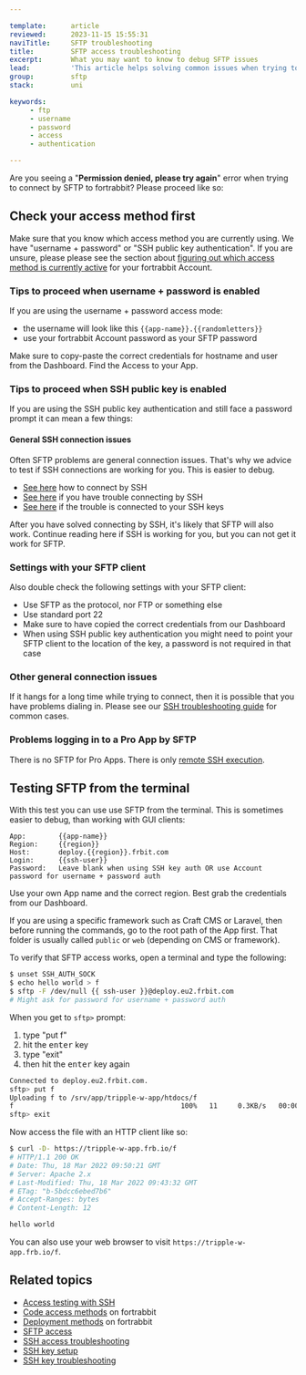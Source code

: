 ```yaml
---

template:      article
reviewed:      2023-11-15 15:55:31
naviTitle:     SFTP troubleshooting
title:         SFTP access troubleshooting
excerpt:       What you may want to know to debug SFTP issues
lead:          'This article helps solving common issues when trying to connect by SFTP to on a Universal App hosted on fortrabbit.'
group:         sftp
stack:         uni

keywords:
     - ftp
     - username
     - password
     - access
     - authentication

---
```



Are you seeing a "**Permission denied, please try again**" error when trying to connect by SFTP to fortrabbit? Please proceed like so:

## Check your access method first

Make sure that you know which access method you are currently using. We have "username + password" or "SSH public key authentication". If you are unsure, please please see the section about [figuring out which access method is currently active](access-methods#toc-available-authentication-methods) for your fortrabbit Account.

### Tips to proceed when username + password is enabled

If you are using the username + password access mode: 

* the username will look like this `{{app-name}}.{{randomletters}}`
* use your fortrabbit Account password as your SFTP password


Make sure to copy-paste the correct credentials for hostname and user from the Dashboard. Find the Access to your App.


### Tips to proceed when SSH public key is enabled

If you are using the SSH public key authentication and still face a password prompt it can mean a few things:

#### General SSH connection issues

Often SFTP problems are general connection issues. That's why we advice to test if SSH connections are working for you. This is easier to debug.

* [See here](ssh-uni) how to connect by SSH
* [See here](ssh-troubleshooting) if you have trouble connecting by SSH
* [See here](ssh-key-troubleshooting) if the trouble is connected to your SSH keys
 

After you have solved connecting by SSH, it's likely that SFTP will also work. Continue reading here if SSH is working for you, but you can not get it work for SFTP.

### Settings with your SFTP client

Also double check the following settings with your SFTP client:

* Use SFTP as the protocol, nor FTP or something else
* Use standard port 22
* Make sure to have copied the correct credentials from our Dashboard
* When using SSH public key authentication you might need to point your SFTP client to the location of the key, a password is not required in that case


### Other general connection issues

If it hangs for a long time while trying to connect, then it is possible that you have problems dialing in. Please see our [SSH troubleshooting guide](/ssh-troubleshooting#toc-general-connection-errors) for common cases.


### Problems logging in to a Pro App by SFTP

There is no SFTP for Pro Apps. There is only [remote SSH execution](/remote-ssh-execution-pro).


## Testing SFTP from the terminal

With this test you can use use SFTP from the terminal. This is sometimes easier to debug, than working with GUI clients:


```nohighlight
App:        {{app-name}}
Region:     {{region}}
Host:       deploy.{{region}}.frbit.com
Login:      {{ssh-user}}
Password:   Leave blank when using SSH key auth OR use Account password for username + password auth
```

Use your own App name and the correct region. Best grab the credentials from our Dashboard.

If you are using a specific framework such as Craft CMS or Laravel, then before running the commands, go to the root path of the App first. That folder is usually called `public` or `web` (depending on CMS or framework).

To verify that SFTP access works, open a terminal and type the following:

```bash
$ unset SSH_AUTH_SOCK
$ echo hello world > f
$ sftp -F /dev/null {{ ssh-user }}@deploy.eu2.frbit.com
# Might ask for password for username + password auth
```

When you get to `sftp>` prompt: 

1. type "put f"
2. hit the <kbd>enter</kbd> key
3. type "exit"
4. then hit the <kbd>enter</kbd> key again

```bash
Connected to deploy.eu2.frbit.com.
sftp> put f
Uploading f to /srv/app/tripple-w-app/htdocs/f
f                                         100%   11     0.3KB/s   00:00
sftp> exit
```

Now access the file with an HTTP client like so:

```bash
$ curl -D- https://tripple-w-app.frb.io/f
# HTTP/1.1 200 OK
# Date: Thu, 18 Mar 2022 09:50:21 GMT
# Server: Apache 2.x
# Last-Modified: Thu, 18 Mar 2022 09:43:32 GMT
# ETag: "b-5bdcc6ebed7b6"
# Accept-Ranges: bytes
# Content-Length: 12

hello world
```

You can also use your web browser to visit `https://tripple-w-app.frb.io/f`.


## Related topics

- [Access testing with SSH](/access-testing)
- [Code access methods](/access-methods) on fortrabbit
- [Deployment methods](/deployment-methods) on fortrabbit
- [SFTP access](/sftp-uni)
- [SSH access troubleshooting](/ssh-troubleshooting)
- [SSH key setup](ssh-keys)
- [SSH key troubleshooting](/ssh-key-troubleshooting)

